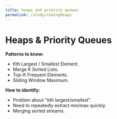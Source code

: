 ```yaml
---
title: heaps and priority queues
permalink: /study/codingHeaps
---
```


# Heaps & Priority Queues

**Patterns to know:**  
- Kth Largest / Smallest Element.  
- Merge K Sorted Lists.  
- Top-K Frequent Elements.  
- Sliding Window Maximum.  

**How to identify:**  
- Problem about "kth largest/smallest".  
- Need to repeatedly extract min/max quickly.  
- Merging sorted streams.  
